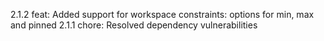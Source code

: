 2.1.2
feat: Added support for workspace constraints: options for min, max and pinned
2.1.1
chore: Resolved dependency vulnerabilities
